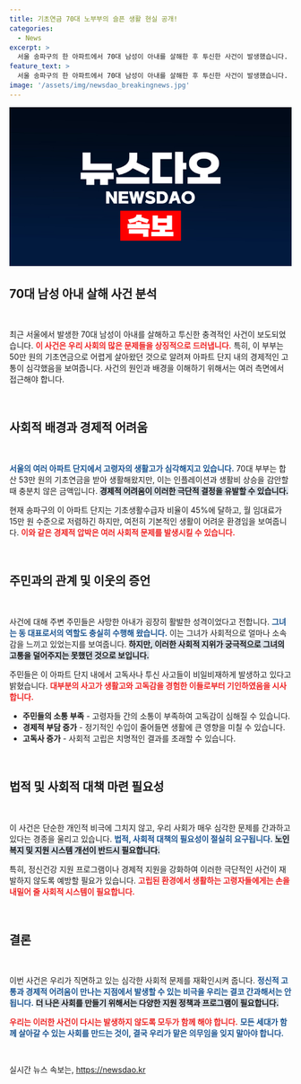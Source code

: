 ```yaml
---
title: 기초연금 70대 노부부의 슬픈 생활 현실 공개!
categories:
  - News
excerpt: >
  서울 송파구의 한 아파트에서 70대 남성이 아내를 살해한 후 투신한 사건이 발생했습니다. 이 부부는 겨우 50만원의 기초연금으로 생활해왔으며, 주변 주민들은 생활고로 인한 비극적인 사고가 빈번하다고 전했습니다. 클릭해서 사건의 전모를 확인해보세요!
feature_text: >
  서울 송파구의 한 아파트에서 70대 남성이 아내를 살해한 후 투신한 사건이 발생했습니다. 이 부부는 겨우 50만원의 기초연금으로 생활해왔으며, 주변 주민들은 생활고로 인한 비극적인 사고가 빈번하다고 전했습니다. 클릭해서 사건의 전모를 확인해보세요!
image: '/assets/img/newsdao_breakingnews.jpg'
---
```


<p><img src="/assets/img/newsdao_breakingnews.jpg" alt="pcversion 속보" /></p>

<h2 data-ke-size="size26">70대 남성 아내 살해 사건 분석</h2>

<p data-ke-size="size16">&nbsp;</p>

<p>최근 서울에서 발생한 70대 남성이 아내를 살해하고 투신한 충격적인 사건이 보도되었습니다. <b><span style="color: #ee2323;">이 사건은 우리 사회의 많은 문제들을 상징적으로 드러냅니다.</span></b> 특히, 이 부부는 50만 원의 기초연금으로 어렵게 살아왔던 것으로 알려져 아파트 단지 내의 경제적인 고통이 심각했음을 보여줍니다. 사건의 원인과 배경을 이해하기 위해서는 여러 측면에서 접근해야 합니다.</p>

<p data-ke-size="size16">&nbsp;</p>

<h2 data-ke-size="size26">사회적 배경과 경제적 어려움</h2>

<p data-ke-size="size16">&nbsp;</p>

<p><b><span style="color: #1a5490;">서울의 여러 아파트 단지에서 고령자의 생활고가 심각해지고 있습니다.</span></b> 70대 부부는 합산 53만 원의 기초연금을 받아 생활해왔지만, 이는 인플레이션과 생활비 상승을 감안할 때 충분치 않은 금액입니다. <b><span style="background-color: #21538527;">경제적 어려움이 이러한 극단적 결정을 유발할 수 있습니다.</span></b> </p>

<p>현재 송파구의 이 아파트 단지는 기초생활수급자 비율이 45%에 달하고, 월 임대료가 15만 원 수준으로 저렴하긴 하지만, 여전히 기본적인 생활이 어려운 환경임을 보여줍니다. <b><span style="color: #ee2323;">이와 같은 경제적 압박은 여러 사회적 문제를 발생시킬 수 있습니다.</span></b></p>

<p data-ke-size="size16">&nbsp;</p>

<h2 data-ke-size="size26">주민과의 관계 및 이웃의 증언</h2>

<p data-ke-size="size16">&nbsp;</p>

<p>사건에 대해 주변 주민들은 사망한 아내가 굉장히 활발한 성격이었다고 전합니다. <b><span style="color: #1a5490;">그녀는 동 대표로서의 역할도 충실히 수행해 왔습니다.</span></b> 이는 그녀가 사회적으로 얼마나 소속감을 느끼고 있었는지를 보여줍니다. <b><span style="background-color: #21538527;">하지만, 이러한 사회적 지위가 궁극적으로 그녀의 고통을 덜어주지는 못했던 것으로 보입니다.</span></b></p>

<p>주민들은 이 아파트 단지 내에서 고독사나 투신 사고들이 비일비재하게 발생하고 있다고 밝혔습니다. <b><span style="color: #ee2323;">대부분의 사고가 생활고와 고독감을 경험한 이들로부터 기인하였음을 시사합니다.</span></b></p>

<ul>
    <li><b>주민들의 소통 부족</b> - 고령자들 간의 소통이 부족하여 고독감이 심해질 수 있습니다.</li>
    <li><b>경제적 부담 증가</b> - 정기적인 수입이 줄어들면 생활에 큰 영향을 미칠 수 있습니다.</li>
    <li><b>고독사 증가</b> - 사회적 고립은 치명적인 결과를 초래할 수 있습니다.</li>
</ul>

<p data-ke-size="size16">&nbsp;</p>

<h2 data-ke-size="size26">법적 및 사회적 대책 마련 필요성</h2>

<p data-ke-size="size16">&nbsp;</p>

<p>이 사건은 단순한 개인적 비극에 그치지 않고, 우리 사회가 매우 심각한 문제를 간과하고 있다는 경종을 울리고 있습니다. <b><span style="color: #1a5490;">법적, 사회적 대책의 필요성이 절실히 요구됩니다.</span></b> <b><span style="background-color: #21538527;">노인 복지 및 지원 시스템 개선이 반드시 필요합니다.</span></b></p>

<p>특히, 정신건강 지원 프로그램이나 경제적 지원을 강화하여 이러한 극단적인 사건이 재발하지 않도록 예방할 필요가 있습니다. <b><span style="color: #ee2323;">고립된 환경에서 생활하는 고령자들에게는 손을 내밀어 줄 사회적 시스템이 필요합니다.</span></b></p>

<p data-ke-size="size16">&nbsp;</p>

<h2 data-ke-size="size26">결론</h2>

<p data-ke-size="size16">&nbsp;</p>

<p>이번 사건은 우리가 직면하고 있는 심각한 사회적 문제를 재확인시켜 줍니다. <b><span style="color: #1a5490;">정신적 고통과 경제적 어려움이 만나는 지점에서 발생할 수 있는 비극을 우리는 결코 간과해서는 안 됩니다.</span></b> <b><span style="background-color: #21538527;">더 나은 사회를 만들기 위해서는 다양한 지원 정책과 프로그램이 필요합니다.</span></b></p>

<p><b><span style="color: #ee2323;">우리는 이러한 사건이 다시는 발생하지 않도록 모두가 함께 해야 합니다.</span></b> <b><span style="color: #1a5490;">모든 세대가 함께 살아갈 수 있는 사회를 만드는 것이, 결국 우리가 맡은 의무임을 잊지 말아야 합니다.</span></b></p>

<p data-ke-size="size16">&nbsp;</p>
실시간 뉴스 속보는, <a href="https://newsdao.kr" rel="dofollow">https://newsdao.kr</a>


